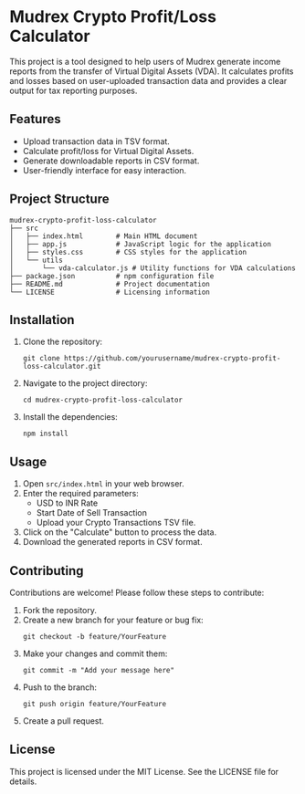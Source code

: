 # Mudrex Crypto Profit/Loss Calculator

This project is a tool designed to help users of Mudrex generate income reports from the transfer of Virtual Digital Assets (VDA). It calculates profits and losses based on user-uploaded transaction data and provides a clear output for tax reporting purposes.

## Features

- Upload transaction data in TSV format.
- Calculate profit/loss for Virtual Digital Assets.
- Generate downloadable reports in CSV format.
- User-friendly interface for easy interaction.

## Project Structure

```
mudrex-crypto-profit-loss-calculator
├── src
│   ├── index.html        # Main HTML document
│   ├── app.js            # JavaScript logic for the application
│   ├── styles.css        # CSS styles for the application
│   └── utils
│       └── vda-calculator.js # Utility functions for VDA calculations
├── package.json          # npm configuration file
├── README.md             # Project documentation
└── LICENSE               # Licensing information
```

## Installation

1. Clone the repository:
   ```
   git clone https://github.com/yourusername/mudrex-crypto-profit-loss-calculator.git
   ```
2. Navigate to the project directory:
   ```
   cd mudrex-crypto-profit-loss-calculator
   ```
3. Install the dependencies:
   ```
   npm install
   ```

## Usage

1. Open `src/index.html` in your web browser.
2. Enter the required parameters:
   - USD to INR Rate
   - Start Date of Sell Transaction
   - Upload your Crypto Transactions TSV file.
3. Click on the "Calculate" button to process the data.
4. Download the generated reports in CSV format.

## Contributing

Contributions are welcome! Please follow these steps to contribute:

1. Fork the repository.
2. Create a new branch for your feature or bug fix:
   ```
   git checkout -b feature/YourFeature
   ```
3. Make your changes and commit them:
   ```
   git commit -m "Add your message here"
   ```
4. Push to the branch:
   ```
   git push origin feature/YourFeature
   ```
5. Create a pull request.

## License

This project is licensed under the MIT License. See the LICENSE file for details.